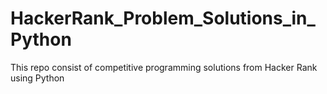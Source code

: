 # HackerRank_Problem_Solutions_in_Python
This repo consist of competitive programming solutions from Hacker Rank using Python
